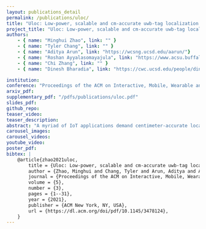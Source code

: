 ```yaml
---
layout: publications_detail
permalink: /publications/uloc/
title: "Uloc: Low-power, scalable and cm-accurate uwb-tag localization and tracking for indoor applications"
project_title: "Uloc: Low-power, scalable and cm-accurate uwb-tag localization and tracking for indoor applications"
authors:
    - { name: "Minghui Zhao", link: "" }
    - { name: "Tyler Chang", link: "" }
    - { name: "Aditya Arun", link: "https://wcsng.ucsd.edu/aarun/"}
    - { name: "Roshan Ayyalasomayajula", link: "https://www.acsu.buffalo.edu/~roshana/"}
    - { name: "Chi Zhang", link: "" }
    - { name: "Dinesh Bharadia", link: "https://cwc.ucsd.edu/people/dinesh-bharadia" }

institution: 
conference: "Proceedings of the ACM on Interactive, Mobile, Wearable and Ubiquitous Technologies, Jun 2021"
arxiv_pdf:
supplementary_pdf: "/pdfs/publications/uloc.pdf"
slides_pdf: 
github_repo: 
teaser_video: 
teaser_description:
abstract: "A myriad of IoT applications demand centimeter-accurate localization that is robust to blockages from hands, furniture, or other occlusions in the environment. To address these needs, we developed ULoc, a scalable, low-power, and cm-accurate UWB localization and tracking system. ULoc’s builds a multi-antenna UWB anchor and develops a novel 3D tracking algorithm to deliver a stationary localization accuracy of less than 5 cm and a tracking accuracy of 10 cm in mobile conditions. Follow the demo links below to see ULoc in action. Furthermore, we have also open sourced our hardware design files and source code."
carousel_images:
carousel_videos:
youtube_video:
poster_pdf:
bibtex: |
    @article{zhao2021uloc,
        title = {Uloc: Low-power, scalable and cm-accurate uwb-tag localization and tracking for indoor applications},
        author = {Zhao, Minghui and Chang, Tyler and Arun, Aditya and Ayyalasomayajula, Roshan and Zhang, Chi and Bharadia, Dinesh},
        journal = {Proceedings of the ACM on Interactive, Mobile, Wearable and Ubiquitous Technologies},
        volume = {5},
        number = {3},
        pages = {1--31},
        year = {2021},
        publisher = {ACM New York, NY, USA},
        url = {https://dl.acm.org/doi/pdf/10.1145/3478124},
    }
---
```


